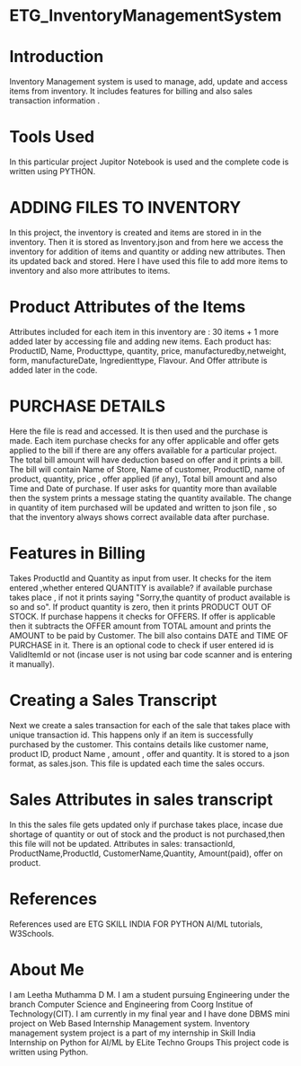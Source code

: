 # ETG_InventoryManagementSystem
# Introduction
Inventory Management system is used to manage, add, update and access items from inventory. It includes features for billing and also sales transaction information .
# Tools Used
In this particular project Jupitor Notebook is used and the complete code is written using PYTHON.
# ADDING FILES TO INVENTORY
In this project, the inventory is created and items are stored in in the inventory.
Then it is stored as Inventory.json and from here we access the inventory for addition of items and quantity or adding new attributes.
Then its updated back and stored. Here I have used this file to add more items to inventory and also more attributes to items.
# Product Attributes of the Items
Attributes included for each item in this inventory are :
30 items + 1 more added later by accessing file and adding new items.
Each product has:
 ProductID, Name, Producttype, quantity, price, manufacturedby,netweight, form, manufactureDate, Ingredienttype, Flavour.
And  Offer attribute is added later in the code.
# PURCHASE DETAILS
Here the file is read and accessed. It is then used and the purchase is made.
Each item purchase checks for any offer applicable and offer gets applied to the bill if there are any offers available for a particular project. The total bill amount will have deduction based on offer and it prints a bill.
The bill will contain Name of Store, Name of customer, ProductID, name of product, quantity, price , offer applied (if any), Total bill amount and also Time and Date of purchase.
If user asks for quantity more than available then the system prints a message stating the quantity available.
The change in quantity of item purchased will be updated and written to json file , so that the inventory always shows correct available data after purchase.
# Features in Billing
 Takes ProductId and Quantity as input from user.
 It checks for the item entered ,whether entered QUANTITY is available?
 if available purchase takes place , if not it prints saying  "Sorry,the quantity of product available is so and so". If product quantity is zero, then it prints PRODUCT OUT OF STOCK.
 If purchase happens it checks for OFFERS.
 If offer is applicable then it subtracts the OFFER amount from TOTAL amount and prints the AMOUNT to be paid by Customer.
 The bill also contains DATE and TIME OF PURCHASE in it.
 There is an optional code to check if user entered id is ValidItemId or not (incase user is not using bar code scanner and is entering it manually).
# Creating a Sales Transcript
Next we create a sales transaction for each of the sale that takes place with unique transaction id. This happens only if an item is successfully purchased by the customer.
This contains details like customer name, product ID, product Name , amount , offer and quantity.
It  is stored to a json format, as sales.json.
This file is updated each time the sales occurs.
# Sales Attributes in sales transcript
In this the sales file gets updated only if purchase takes place, incase due shortage of quantity or out of stock and the product is not purchased,then this file will not be updated.
Attributes in sales: 
transactionId, ProductName,ProductId, CustomerName,Quantity, Amount(paid), offer on product.

# References
References used are ETG SKILL INDIA FOR PYTHON AI/ML tutorials, W3Schools.
# About Me
I am Leetha Muthamma D M.
I am a student pursuing Engineering under the branch Computer Science and Engineering from Coorg Institue of Technology(CIT).
I am currently in my final year and I have done DBMS mini project on Web Based Internship Management system.
Inventory management system project  is a part of my internship in Skill India Internship on Python for AI/ML by ELite Techno Groups
This project code is written using Python.

